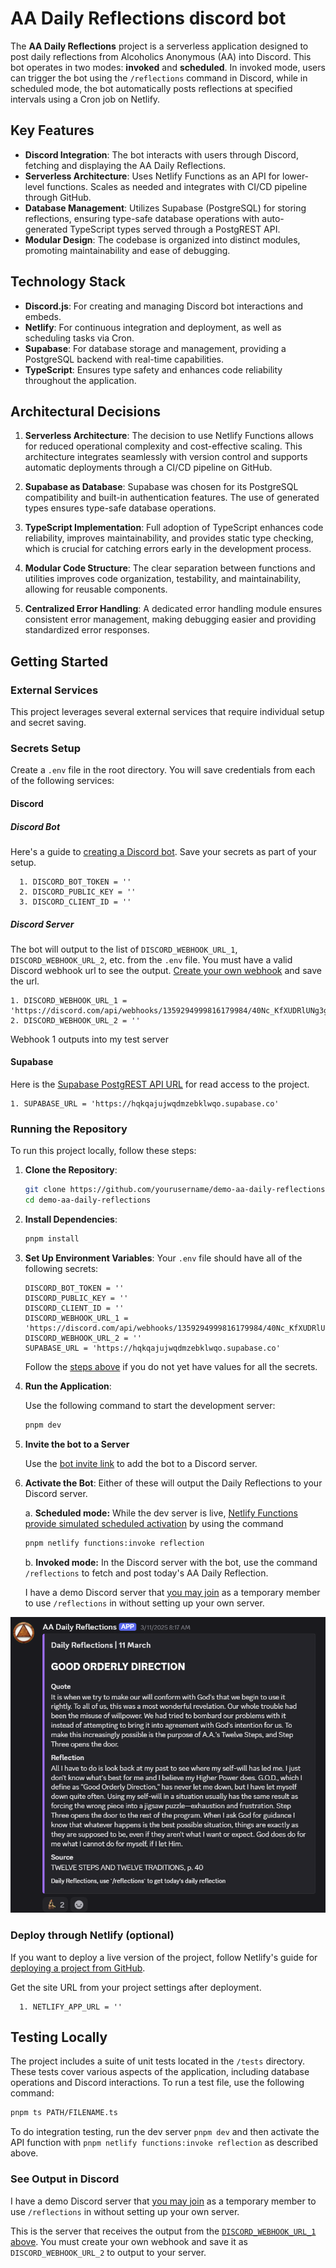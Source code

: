 # AA Daily Reflections discord bot

The **AA Daily Reflections** project is a serverless application designed to post daily reflections from Alcoholics Anonymous (AA) into Discord. This bot operates in two modes: **invoked** and **scheduled**. In invoked mode, users can trigger the bot using the `/reflections` command in Discord, while in scheduled mode, the bot automatically posts reflections at specified intervals using a Cron job on Netlify.

<!-- TODO:
1. explain netlify as AWS lambda for nonpersistent activation
2. Front load deployment location
3. Address audience explicitly -- whois
-->

## Key Features

- **Discord Integration**: The bot interacts with users through Discord, fetching and displaying the AA Daily Reflections.
- **Serverless Architecture**: Uses Netlify Functions as an API for lower-level functions. Scales as needed and integrates with CI/CD pipeline through GitHub.
- **Database Management**: Utilizes Supabase (PostgreSQL) for storing reflections, ensuring type-safe database operations with auto-generated TypeScript types served through a PostgREST API.
- **Modular Design**: The codebase is organized into distinct modules, promoting maintainability and ease of debugging.

## Technology Stack

- **Discord.js**: For creating and managing Discord bot interactions and embeds.
- **Netlify**: For continuous integration and deployment, as well as scheduling tasks via Cron.
- **Supabase**: For database storage and management, providing a PostgreSQL backend with real-time capabilities.
- **TypeScript**: Ensures type safety and enhances code reliability throughout the application.

## Architectural Decisions

1. **Serverless Architecture**: The decision to use Netlify Functions allows for reduced operational complexity and cost-effective scaling. This architecture integrates seamlessly with version control and supports automatic deployments through a CI/CD pipeline on GitHub.

2. **Supabase as Database**: Supabase was chosen for its PostgreSQL compatibility and built-in authentication features. The use of generated types ensures type-safe database operations.

3. **TypeScript Implementation**: Full adoption of TypeScript enhances code reliability, improves maintainability, and provides static type checking, which is crucial for catching errors early in the development process.

4. **Modular Code Structure**: The clear separation between functions and utilities improves code organization, testability, and maintainability, allowing for reusable components.

5. **Centralized Error Handling**: A dedicated error handling module ensures consistent error management, making debugging easier and providing standardized error responses.

## Getting Started

### External Services

This project leverages several external services that require individual setup and secret saving.

### Secrets Setup

Create a `.env` file in the root directory. You will save credentials from each of the following services:

#### Discord

##### Discord Bot

Here's a guide to [creating a Discord bot](https://discordjs.guide/preparations/setting-up-a-bot-application.html#creating-your-bot). Save your secrets as part of your setup.

      1. DISCORD_BOT_TOKEN = ''
      2. DISCORD_PUBLIC_KEY = ''
      3. DISCORD_CLIENT_ID = ''

##### Discord Server

The bot will output to the list of `DISCORD_WEBHOOK_URL_1`, `DISCORD_WEBHOOK_URL_2`, etc. from the `.env` file. You must have a valid Discord webhook url to see the output. [Create your own webhook](https://support.discord.com/hc/en-us/articles/228383668-Intro-to-Webhooks) and save the url.

    1. DISCORD_WEBHOOK_URL_1 = 'https://discord.com/api/webhooks/1359294999816179984/40Nc_KfXUDRlUNg3gbt4p6Ir6na2E8Onq2sYdSbIMIeQNr93Ej6Sd927Ba3wIDoPwxqf'
    2. DISCORD_WEBHOOK_URL_2 = ''

Webhook 1 outputs into my test server

#### Supabase

Here is the [Supabase PostgREST API URL](https://supabase.com/docs/guides/api) for read access to the project.

    1. SUPABASE_URL = 'https://hqkqajujwqdmzebklwqo.supabase.co'

### Running the Repository

To run this project locally, follow these steps:

1. **Clone the Repository**:

   ```bash
   git clone https://github.com/yourusername/demo-aa-daily-reflections.git
   cd demo-aa-daily-reflections
   ```

2. **Install Dependencies**:

   ```bash
   pnpm install
   ```

3. **Set Up Environment Variables**:
   Your `.env` file should have all of the following secrets:

   ```
   DISCORD_BOT_TOKEN = ''
   DISCORD_PUBLIC_KEY = ''
   DISCORD_CLIENT_ID = ''
   DISCORD_WEBHOOK_URL_1 = 'https://discord.com/api/webhooks/1359294999816179984/40Nc_KfXUDRlUNg3gbt4p6Ir6na2E8Onq2sYdSbIMIeQNr93Ej6Sd927Ba3wIDoPwxqf'
   DISCORD_WEBHOOK_URL_2 = ''
   SUPABASE_URL = 'https://hqkqajujwqdmzebklwqo.supabase.co'
   ```

   Follow the [steps above](#secrets-setup) if you do not yet have values for all the secrets.

4. **Run the Application**:

   Use the following command to start the development server:

   ```bash
   pnpm dev
   ```

5. **Invite the bot to a Server**

   Use the [bot invite link](https://discordjs.guide/preparations/adding-your-bot-to-servers.html#creating-and-using-your-invite-link) to add the bot to a Discord server.

6. **Activate the Bot**: Either of these will output the Daily Reflections to your Discord server.

   a. **Scheduled mode:** While the dev server is live, [Netlify Functions provide simulated scheduled activation](https://docs.netlify.com/cli/manage-functions/#invoke-functions-while-running-netlify-dev) by using the command

   ```bash
   pnpm netlify functions:invoke reflection
   ```

   b. **Invoked mode:** In the Discord server with the bot, use the command `/reflections` to fetch and post today's AA Daily Reflection.

   I have a demo Discord server that [you may join](https://discord.gg/scExqC4yzB) as a temporary member to use `/reflections` in without setting up your own server.

![Example Daily Reflection from the bot inside Discord](assets/example-reflection.png)

### Deploy through Netlify (optional)

If you want to deploy a live version of the project, follow Netlify's guide for [deploying a project from GitHub](https://docs.netlify.com/welcome/add-new-site/#import-from-an-existing-repository).

Get the site URL from your project settings after deployment.

      1. NETLIFY_APP_URL = ''

## Testing Locally

The project includes a suite of unit tests located in the `/tests` directory. These tests cover various aspects of the application, including database operations and Discord interactions. To run a test file, use the following command:

```bash
pnpm ts PATH/FILENAME.ts
```

To do integration testing, run the dev server `pnpm dev` and then activate the API function with `pnpm netlify functions:invoke reflection` as described above.

### See Output in Discord

I have a demo Discord server that [you may join](https://discord.gg/scExqC4yzB) as a temporary member to use `/reflections` in without setting up your own server.

This is the server that receives the output from the [`DISCORD_WEBHOOK_URL_1` above](#discord-server). You must create your own webhook and save it as `DISCORD_WEBHOOK_URL_2` to output to your server.
